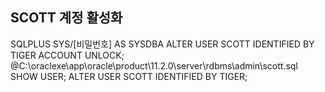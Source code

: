 ## SCOTT 계정 활성화
SQLPLUS SYS/[비밀번호] AS SYSDBA 
ALTER USER SCOTT IDENTIFIED BY TIGER ACCOUNT UNLOCK;
@C:\oraclexe\app\oracle\product\11.2.0\server\rdbms\admin\scott.sql
SHOW USER;
ALTER USER SCOTT IDENTIFIED BY TIGER;